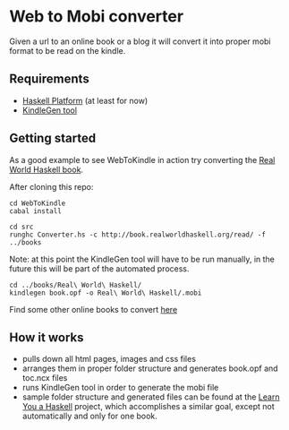 # Web to Mobi converter

Given a url to an online book or a blog it will convert it into proper mobi format to be read on the kindle.

## Requirements

- [Haskell Platform](http://hackage.haskell.org/platform/) (at least for now)
- [KindleGen tool](http://www.amazon.com/gp/feature.html?ie=UTF8&docId=1000234621)

## Getting started

As a good example to see WebToKindle in action try converting the [Real World Haskell book](http://book.realworldhaskell.org/read/).

After cloning this repo:

    cd WebToKindle
    cabal install

    cd src
    runghc Converter.hs -c http://book.realworldhaskell.org/read/ -f ../books

Note: at this point the KindleGen tool will have to be run manually, in the
future this will be part of the automated process.

    cd ../books/Real\ World\ Haskell/
    kindlegen book.opf -o Real\ World\ Haskell/.mobi

Find some other online books to convert [here](/BooksToConvert.md)


## How it works

- pulls down all html pages, images and css files
- arranges them in proper folder structure and generates book.opf and toc.ncx files 
- runs KindleGen tool in order to generate the mobi file
- sample folder structure and generated files can be found at the [Learn You a
  Haskell](https://github.com/igstan/learn-you-a-haskell-kindle) project, which
accomplishes a similar goal, except not automatically and only for one book.

